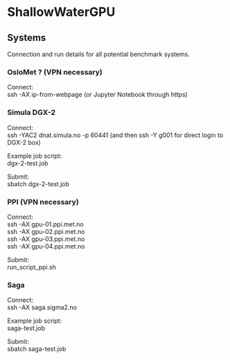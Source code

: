 # ShallowWaterGPU

## Systems
Connection and run details for all potential benchmark systems.

### OsloMet ? (VPN necessary)
Connect:  
ssh -AX ip-from-webpage (or Jupyter Notebook through https)

### Simula DGX-2
Connect:  
ssh -YAC2 dnat.simula.no -p 60441 (and then ssh -Y g001 for direct login to DGX-2 box)

Example job script:  
dgx-2-test.job

Submit:  
sbatch dgx-2-test.job

### PPI (VPN necessary)
Connect:  
ssh -AX gpu-01.ppi.met.no  
ssh -AX gpu-02.ppi.met.no  
ssh -AX gpu-03.ppi.met.no  
ssh -AX gpu-04.ppi.met.no

Submit:  
run_script_ppi.sh

### Saga
Connect:  
ssh -AX saga.sigma2.no

Example job script:  
saga-test.job

Submit:  
sbatch saga-test.job
